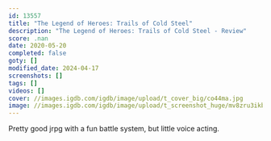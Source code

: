 ```yaml
---
id: 13557
title: "The Legend of Heroes: Trails of Cold Steel"
description: "The Legend of Heroes: Trails of Cold Steel - Review"
score: .nan
date: 2020-05-20
completed: false
goty: []
modified_date: 2024-04-17
screenshots: []
tags: []
videos: []
cover: //images.igdb.com/igdb/image/upload/t_cover_big/co44ma.jpg
image: //images.igdb.com/igdb/image/upload/t_screenshot_huge/mv8zru3ikbkbdfgz7e79.jpg
---
```

Pretty good jrpg with a fun battle system, but little voice acting.